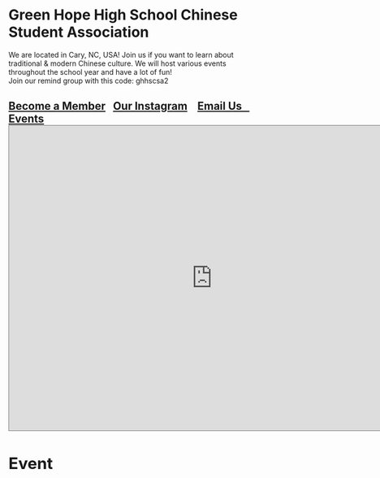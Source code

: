 <link rel="stylesheet" href="style.css">

<h1>Green Hope High School Chinese Student Association</h1>

<p>We are located in Cary, NC, USA! Join us if you want to learn about traditional & modern Chinese culture. We will host various events throughout the school year and have a lot of fun! <br> Join our remind group with this code: ghhscsa2</p>

<h2><a href="https://docs.google.com/forms/d/e/1FAIpQLSck1FsYbrvgqEr5yORUHh6vXo0bSoem_sL3csA9hE3FCK2O0g/viewform"> Become a Member</a> &nbsp;&nbsp;<a href="https://www.instagram.com/ghhscsa/">Our Instagram</a> &nbsp;&nbsp;    <a href="mailto:ghhscsa@gmail.com">Email Us &nbsp;&nbsp; <a href="#footer">Events</a> </a>

<br>
  
<iframe src="https://calendar.google.com/calendar/embed?height=600&amp;wkst=1&amp;bgcolor=%23ffffff&amp;ctz=America%2FNew_York&amp;src=ZXJpazMwNDUwMUBnbWFpbC5jb20&amp;src=YWRkcmVzc2Jvb2sjY29udGFjdHNAZ3JvdXAudi5jYWxlbmRhci5nb29nbGUuY29t&amp;src=MnM3cm1yNDJtcmhscm4wdG9uamlwYWljOWdAZ3JvdXAuY2FsZW5kYXIuZ29vZ2xlLmNvbQ&amp;src=ZW4udXNhI2hvbGlkYXlAZ3JvdXAudi5jYWxlbmRhci5nb29nbGUuY29t&amp;color=%23039BE5&amp;color=%2333B679&amp;color=%23795548&amp;color=%230B8043" style="border:solid 1px #777" width="800" height="600" frameborder="0" scrolling="no"></iframe>

<div id="footer">
    <h2 class="bottom">Event</h2>

